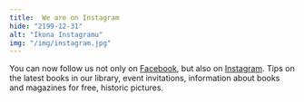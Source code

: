 ```yaml
---
title:  We are on Instagram
hide: "2199-12-31"
alt: "Ikona Instagramu"
img: "/img/instagram.jpg"
---
```

You can now follow us not only on
[Facebook](https://www.facebook.com/knihovnapedfpraha), but also on
[Instagram](https://www.instagram.com/KnihovnaPedFPraha/). Tips on the latest
books in our library, event invitations, information about books and magazines
for free, historic pictures.
